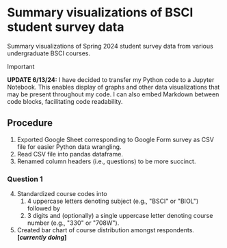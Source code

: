 # Summary visualizations of BSCI student survey data
Summary visualizations of Spring 2024 student survey data from various undergraduate BSCI courses.

> [!IMPORTANT]
> **UPDATE 6/13/24:** I have decided to transfer my Python code to a Jupyter Notebook. This enables display of graphs and other data visualizations that may be present throughout my code. I can also embed Markdown between code blocks, facilitating code readability.

## Procedure
1. Exported Google Sheet corresponding to Google Form survey as CSV file for easier Python data wrangling.
2. Read CSV file into pandas dataframe.
3. Renamed column headers (i.e., questions) to be more succinct.

### Question 1
4. Standardized course codes into
   1. 4 uppercase letters denoting subject (e.g., "BSCI" or "BIOL") followed by
   2. 3 digits and (optionally) a single uppercase letter denoting course number (e.g., "330" or "708W").
5. Created bar chart of course distribution amongst respondents. **[_currently doing_]**